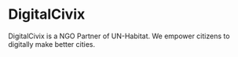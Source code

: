# DigitalCivix
DigitalCivix is a NGO Partner of UN-Habitat. We empower citizens to digitally make better cities.
